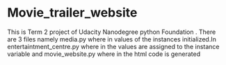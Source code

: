 # Movie_trailer_website
This is Term 2 project of Udacity Nanodegree python Foundation . There are 3 files namely media.py where in values of the instances initialized.In entertaintment_centre.py where in the values are assigned to the instance variable and movie_website.py where in the html code is generated 
